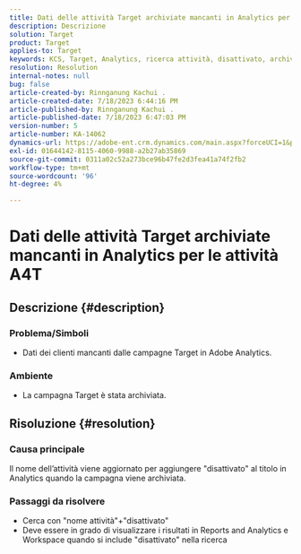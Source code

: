 ```yaml
---
title: Dati delle attività Target archiviate mancanti in Analytics per le attività A4T
description: Descrizione
solution: Target
product: Target
applies-to: Target
keywords: KCS, Target, Analytics, ricerca attività, disattivato, archiviato
resolution: Resolution
internal-notes: null
bug: false
article-created-by: Rinnganung Kachui .
article-created-date: 7/18/2023 6:44:16 PM
article-published-by: Rinnganung Kachui .
article-published-date: 7/18/2023 6:47:03 PM
version-number: 5
article-number: KA-14062
dynamics-url: https://adobe-ent.crm.dynamics.com/main.aspx?forceUCI=1&pagetype=entityrecord&etn=knowledgearticle&id=dd715114-9b25-ee11-9cbd-6045bd006b4b
exl-id: 01644142-8115-4060-9988-a2b27ab35869
source-git-commit: 0311a02c52a273bce96b47fe2d3fea41a74f2fb2
workflow-type: tm+mt
source-wordcount: '96'
ht-degree: 4%

---
```


# Dati delle attività Target archiviate mancanti in Analytics per le attività A4T

## Descrizione {#description}




### Problema/Simboli



- Dati dei clienti mancanti dalle campagne Target in Adobe Analytics.




### Ambiente



- La campagna Target è stata archiviata.



## Risoluzione {#resolution}


### Causa principale



Il nome dell’attività viene aggiornato per aggiungere &quot;disattivato&quot; al titolo in Analytics quando la campagna viene archiviata.



### Passaggi da risolvere



- Cerca con &quot;nome attività&quot;+&quot;disattivato&quot;
- Deve essere in grado di visualizzare i risultati in Reports and Analytics e Workspace quando si include &quot;disattivato&quot; nella ricerca
